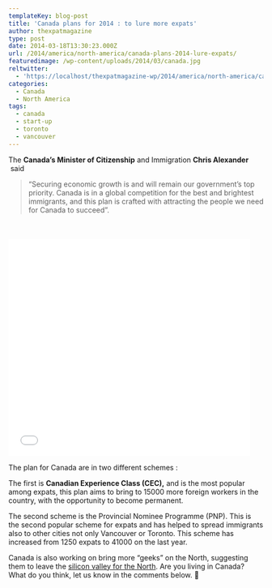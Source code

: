 ```yaml
---
templateKey: blog-post
title: 'Canada plans for 2014 : to lure more expats'
author: thexpatmagazine
type: post
date: 2014-03-18T13:30:23.000Z
url: /2014/america/north-america/canada-plans-2014-lure-expats/
featuredimage: /wp-content/uploads/2014/03/canada.jpg
reltwitter:
  - 'https://localhost/thexpatmagazine-wp/2014/america/north-america/canada-plans-2014-lure-expats/?utm_source=ReviveOldPost&utm_medium=social&utm_campaign=ReviveOldPost'
categories:
  - Canada
  - North America
tags:
  - canada
  - start-up
  - toronto
  - vancouver
---
```


The **Canada&#8217;s Minister of Citizenship** and Immigration **Chris Alexander**  said

> &#8220;Securing economic growth is and will remain our government’s top priority. Canada is in a global competition for the best and brightest immigrants, and this plan is crafted with attracting the people we need for Canada to succeed&#8221;.<!--more-->

<span style="line-height: 1.5em;"> </span>

<iframe src="//embed.gettyimages.com/embed/200569702-001?et=c1h-ueY46ES_z4TSaWGZ3A&sig=OGI8kkx6uz9OiAz6B1ZFwMEDFfZdavFPLB1ZEwtGb0A=" height="428" width="478" frameborder="0" scrolling="no"></iframe>

The plan for Canada are in two different schemes :

The first is **Canadian Experience Class (CEC),** and is the most popular among expats, this plan aims to bring to 15000 more foreign workers in the country, with the opportunity to become permanent.

The second scheme is the Provincial Nominee Programme (PNP). This is the second popular scheme for expats and has helped to spread immigrants also to other cities not only Vancouver or Toronto. This scheme has increased from 1250 expats to 41000 on the last year.

Canada is also working on bring more &#8220;geeks&#8221; on the North, suggesting them to leave the <a href="https://www.bloomberg.com/news/2013-07-10/canada-tells-geeks-to-flee-silicon-valley-head-north.html" target="_blank">silicon valley for the North</a>. Are you living in Canada? What do you think, let us know in the comments below. 🙂
